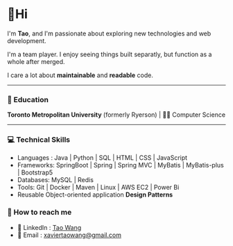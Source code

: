 # 👋Hi


I'm **Tao**, and I'm passionate about exploring new technologies and web development.

I'm a team player. I enjoy seeing things built separatly, but function as a whole after merged.

I care a lot about **maintainable** and **readable** code.

---

### 🏫 Education
**Toronto Metropolitan University** (formerly Ryerson) | 👨‍💻 Computer Science

---

### 💻 Technical Skills

- Languages : Java | Python | SQL | HTML | CSS | JavaScript 
- Frameworks: SpringBoot | Spring | Spring MVC | MyBatis | MyBatis-plus | Bootstrap5 
- Databases: MySQL | Redis
- Tools: Git | Docker | Maven | Linux | AWS EC2 | Power Bi 
- Reusable Object-oriented application **Design Patterns**


### 📮 How to reach me
- 🔗 LinkedIn : <a href="https://www.linkedin.com/in/tao-wang-3b415724b/">Tao Wang</a>
- 📧 Email : xaviertaowang@gmail.com
